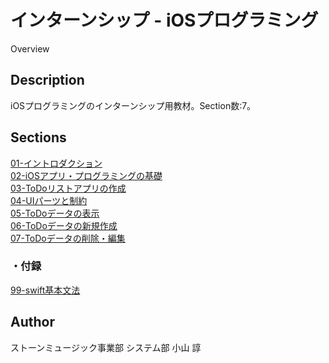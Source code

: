 インターンシップ - iOSプログラミング
====

Overview

## Description

iOSプログラミングのインターンシップ用教材。Section数:7。

## Sections

<!-- TODO: URLを記述 -->
[01-イントロダクション](./01-イントロダクション.md)  
[02-iOSアプリ・プログラミングの基礎](./02-iOSアプリ・プログラミングの基礎.md)  
[03-ToDoリストアプリの作成](./03-ToDoリストアプリの作成.md)  
[04-UIパーツと制約](./04-UIパーツと制約.md)  
[05-ToDoデータの表示](./05-ToDoデータの表示.md)  
[06-ToDoデータの新規作成](./06-ToDoデータの新規作成.md)  
[07-ToDoデータの削除・編集](./07-ToDoデータの削除・編集.md)  

### ・付録
[99-swift基本文法](./99-swift基本文法.md)  

## Author

ストーンミュージック事業部 システム部 小山 諄